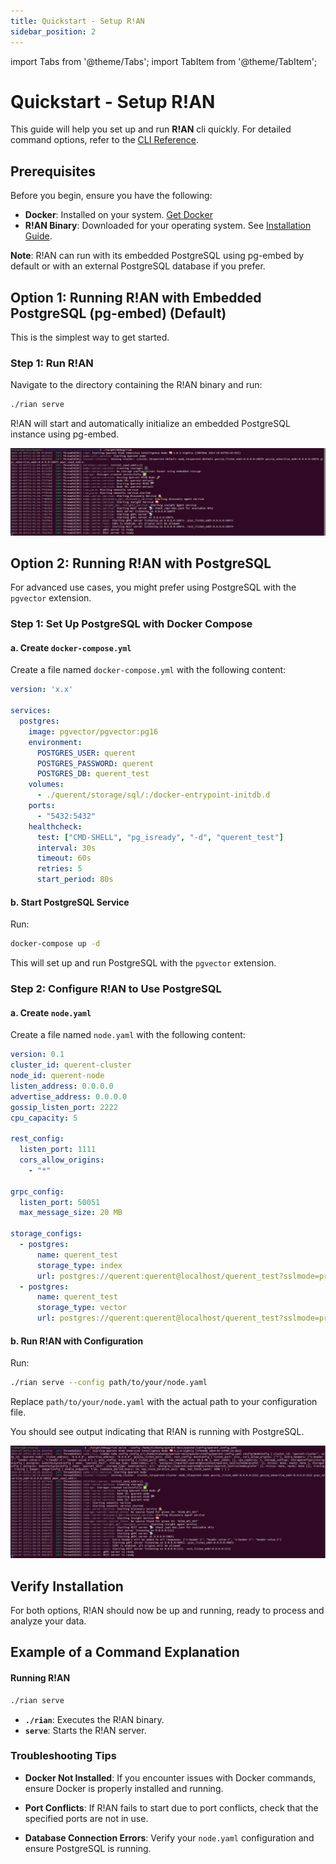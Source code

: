 ```yaml
---
title: Quickstart - Setup R!AN
sidebar_position: 2
---
```


import Tabs from '@theme/Tabs';
import TabItem from '@theme/TabItem';


# Quickstart - Setup R!AN

This guide will help you set up and run **R!AN** cli quickly. For detailed command options, refer to the [CLI Reference](../reference/cli.md).

## Prerequisites

Before you begin, ensure you have the following:

- **Docker**: Installed on your system. [Get Docker](https://docs.docker.com/get-docker/)
- **R!AN Binary**: Downloaded for your operating system. See [Installation Guide](../../get-started/installation.md).

**Note**: R!AN can run with its embedded PostgreSQL using pg-embed by default or with an external PostgreSQL database if you prefer.

## Option 1: Running R!AN with Embedded PostgreSQL (pg-embed) (Default)

This is the simplest way to get started.

### Step 1: Run R!AN

Navigate to the directory containing the R!AN binary and run:

```bash
./rian serve
```

R!AN will start and automatically initialize an embedded PostgreSQL instance using pg-embed.


![R!AN running with Embedded PostgreSQL](../../assets/get-started/rain_startup_pgembed.png)

## Option 2: Running R!AN with PostgreSQL

For advanced use cases, you might prefer using PostgreSQL with the `pgvector` extension.

### Step 1: Set Up PostgreSQL with Docker Compose

#### a. Create `docker-compose.yml`

Create a file named `docker-compose.yml` with the following content:

```yaml
version: 'x.x'

services:
  postgres:
    image: pgvector/pgvector:pg16
    environment:
      POSTGRES_USER: querent
      POSTGRES_PASSWORD: querent
      POSTGRES_DB: querent_test
    volumes:
      - ./querent/storage/sql/:/docker-entrypoint-initdb.d
    ports:
      - "5432:5432"
    healthcheck:
      test: ["CMD-SHELL", "pg_isready", "-d", "querent_test"]
      interval: 30s
      timeout: 60s
      retries: 5
      start_period: 80s
```

#### b. Start PostgreSQL Service

Run:

```bash
docker-compose up -d
```

This will set up and run PostgreSQL with the `pgvector` extension.

### Step 2: Configure R!AN to Use PostgreSQL

#### a. Create `node.yaml`

Create a file named `node.yaml` with the following content:

```yaml
version: 0.1
cluster_id: querent-cluster
node_id: querent-node
listen_address: 0.0.0.0
advertise_address: 0.0.0.0
gossip_listen_port: 2222
cpu_capacity: 5

rest_config:
  listen_port: 1111
  cors_allow_origins:
    - "*"

grpc_config:
  listen_port: 50051
  max_message_size: 20 MB

storage_configs:
  - postgres:
      name: querent_test
      storage_type: index
      url: postgres://querent:querent@localhost/querent_test?sslmode=prefer
  - postgres:
      name: querent_test
      storage_type: vector
      url: postgres://querent:querent@localhost/querent_test?sslmode=prefer
```

#### b. Run R!AN with Configuration

Run:

```bash
./rian serve --config path/to/your/node.yaml
```

Replace `path/to/your/node.yaml` with the actual path to your configuration file.

You should see output indicating that R!AN is running with PostgreSQL.

![R!AN running with PostgreSQL](../../assets/get-started/rian_with_pg.png)

## Verify Installation

For both options, R!AN should now be up and running, ready to process and analyze your data.

## Example of a Command Explanation

#### Running R!AN

```bash
./rian serve
```

- **`./rian`**: Executes the R!AN binary.
- **`serve`**: Starts the R!AN server.


### Troubleshooting Tips

- **Docker Not Installed**: If you encounter issues with Docker commands, ensure Docker is properly installed and running.

- **Port Conflicts**: If R!AN fails to start due to port conflicts, check that the specified ports are not in use.

- **Database Connection Errors**: Verify your `node.yaml` configuration and ensure PostgreSQL is running.



